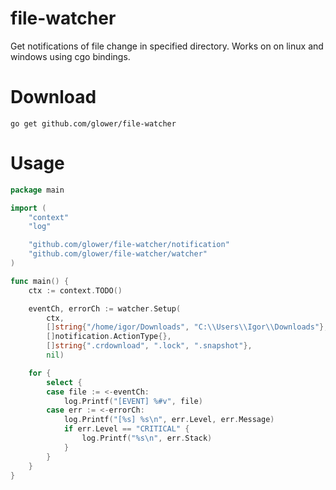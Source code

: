 # file-watcher  

Get notifications of file change in specified directory. Works on on linux and windows using cgo bindings.

# Download

`go get github.com/glower/file-watcher`

# Usage

``` go
package main

import (
	"context"
	"log"

	"github.com/glower/file-watcher/notification"
	"github.com/glower/file-watcher/watcher"
)

func main() {
	ctx := context.TODO()

	eventCh, errorCh := watcher.Setup(
		ctx,
		[]string{"/home/igor/Downloads", "C:\\Users\\Igor\\Downloads"},
		[]notification.ActionType{},
		[]string{".crdownload", ".lock", ".snapshot"},
		nil)

	for {
		select {
		case file := <-eventCh:
			log.Printf("[EVENT] %#v", file)
		case err := <-errorCh:
			log.Printf("[%s] %s\n", err.Level, err.Message)
			if err.Level == "CRITICAL" {
				log.Printf("%s\n", err.Stack)
			}
		}
	}
}
```